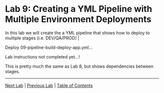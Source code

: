 # Lab 9: Creating a YML Pipeline with Multiple Environment Deployments

In this lab we will create the a YML pipeline that shows how to deploy to multiple stages (i.e. DEV/QA/PROD)  |

Deploy 09-pipeline-build-deploy-app.yml...

Lab instructions not completed yet...!

This is pretty much the same as Lab 8, but shows dependencies between stages.

---

[Next Lab](./Lab_10.md) | [Previous Lab](./Lab_08.md) | [Table of Contents](./README.md)
